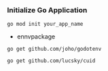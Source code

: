 ### Initialize Go Application
```
go mod init your_app_name
```
- ennvpackage 
```
go get github.com/joho/godotenv
```
```
go get github.com/lucsky/cuid
```